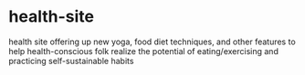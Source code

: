 # health-site
health site offering up new yoga, food diet techniques, and other features to help health-conscious folk realize the potential of eating/exercising and practicing self-sustainable habits
